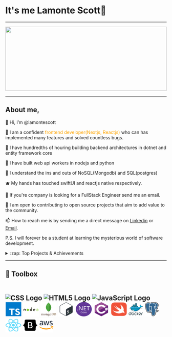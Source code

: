 
# It's me Lamonte Scott👋
---
<img src="https://media.giphy.com/media/4rZA5D22301iMgrUNd/giphy.gif" width="100%" height="200" />
                                                       
<!--Allow Me to Introduce Myself -->


---
<!--Bio-->
## About me, 
<p>👋 Hi, I’m @lamontescott</p>
<p>👀 I am a confident <span style="color:orange;">frontend developer(Nextjs, Reactjs)</span> who can has implemented many features and solved countless bugs. </p>
<p>🍎 I have hundredths of houring building backend architectures in dotnet and entity framework core</p>
<p>🍇 I have built web api workers in nodejs and python</p>
<p>🥦 I understand the ins and outs of NoSQL(Mongodb) and SQL(postgres)</p>
<p>🫐 My hands has touched swiftUI and reactjs native respectively.</p>
<p>🍪 If you're company is looking for a FullStack Engineer send me an email.
<p>💞️ I am open to contributing to open source projects that aim to add value to the community.</p>
<p>📫 How to reach me is by sending me a direct message on <a href="https://linkedin.com/in/lamontescott" target="_blank">Linkedin</a> or <a href="mailto:lamonte.inboxes@gmail.com" target="_blank">Email</a>.</p>
<p>P.S. I will forever be a student at learning the mysterious world of software development.</p>

 <!--Github Stats-->

<details>
    <summary>:zap: Top Projects & Achievements </summary> <br />
    &nbsp; &nbsp; Website - <a href="https://www.lamontescott.com" target="_blank">lamontescott.com</a> <br />
    &nbsp; &nbsp; Website - <a href="https://www.eagleeyry.com" target="_blank">eagleeyry.com</a>
</details>
         

         
         
---
<!--Toolbox-->
🧰 Toolbox
 <br>
 <br>
 <br>
<img src="https://cdn.worldvectorlogo.com/logos/css-3.svg" alt="CSS Logo" width="50" height="45">
<img src="https://cdn.worldvectorlogo.com/logos/html-1.svg" alt="HTML5 Logo" width="50" height="45"> 
<img src="https://user-images.githubusercontent.com/63941608/126529691-5761ecf0-ce7e-4aa3-b6b5-4965069055e4.png" alt="JavaScript Logo" width="50" height="45"> 
<img src="https://github.com/devicons/devicon/blob/master/icons/typescript/typescript-plain.svg" alt="Typescript Logo" width="50" height="45">
<img src="https://github.com/devicons/devicon/blob/master/icons/nodejs/nodejs-original-wordmark.svg" alt="Node.js Logo" width="50" height="45">
<img src="https://github.com/devicons/devicon/blob/master/icons/mongodb/mongodb-original-wordmark.svg" alt="MongoDB Logo" width="50" height="45">
<img src="https://github.com/devicons/devicon/blob/master/icons/bash/bash-original.svg" alt="Bash Logo" width="50" height="45">
<img src="https://github.com/devicons/devicon/blob/master/icons/dotnetcore/dotnetcore-original.svg" alt="Dot Net Core Logo" width="50" height="45">
<img src="https://github.com/devicons/devicon/blob/master/icons/csharp/csharp-original.svg" alt="cSharp Logo" width="50" height="45">
<img src="https://github.com/devicons/devicon/blob/master/icons/swift/swift-original.svg" alt="Swift Logo" width="50" height="45">
<img src="https://github.com/devicons/devicon/blob/master/icons/docker/docker-original-wordmark.svg" alt="Docker Logo" width="45" height="45">
<img src="https://github.com/devicons/devicon/blob/master/icons/postgresql/postgresql-original.svg" alt="Postresql Logo" width="45" height="45">
<img src="https://github.com/devicons/devicon/blob/master/icons/react/react-original.svg" alt="React Logo" width="50" height="45">
<img src="https://github.com/devicons/devicon/blob/master/icons/bootstrap/bootstrap-plain.svg" alt="Bootstrap Logo" width="45" height="45">
<img src="https://github.com/devicons/devicon/blob/master/icons/amazonwebservices/amazonwebservices-original-wordmark.svg" alt="AWS Logo" width="45" height="45">
---

